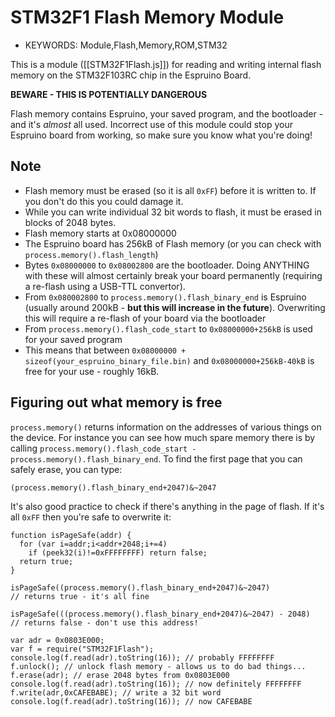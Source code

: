 <!--- Copyright (c) 2013 Gordon Williams, Pur3 Ltd. See the file LICENSE for copying permission. -->
STM32F1 Flash Memory Module
========================

* KEYWORDS: Module,Flash,Memory,ROM,STM32

This is a module ([[STM32F1Flash.js]]) for reading and writing internal flash memory on the STM32F103RC chip in the Espruino Board.

**BEWARE - THIS IS POTENTIALLY DANGEROUS**

Flash memory contains Espruino, your saved program, and the bootloader - and it's *almost* all used. Incorrect use of this module could stop your Espruino board from working, so make sure you know what you're doing!

Note
----

* Flash memory must be erased (so it is all ```0xFF```) before it is written to. If you don't do this you could damage it.
* While you can write individual 32 bit words to flash, it must be erased in blocks of 2048 bytes.
* Flash memory starts at 0x08000000
* The Espruino board has 256kB of Flash memory (or you can check with ```process.memory().flash_length```)
* Bytes ```0x08000000``` to ```0x08002800``` are the bootloader. Doing ANYTHING with these will almost certainly break your board permanently (requiring a re-flash using a USB-TTL convertor).
* From ```0x080002800``` to ```process.memory().flash_binary_end``` is Espruino (usually around 200kB - **but this will increase in the future**). Overwriting this will require a re-flash of your board via the bootloader
* From ```process.memory().flash_code_start``` to ```0x08000000+256kB``` is used for your saved program
* This means that between ```0x08000000 + sizeof(your_espruino_binary_file.bin)``` and ```0x08000000+256kB-40kB``` is free for your use - roughly 16kB.

Figuring out what memory is free
----------------------------

```process.memory()``` returns information on the addresses of various things on the device. For instance you can see how much spare memory there is by calling ```process.memory().flash_code_start - process.memory().flash_binary_end```. To find the first page that you can safely erase, you can type:

```
(process.memory().flash_binary_end+2047)&~2047
```

It's also good practice to check if there's anything in the page of flash. If it's all ```0xFF``` then you're safe to overwrite it:

```
function isPageSafe(addr) {
  for (var i=addr;i<addr+2048;i+=4)
    if (peek32(i)!=0xFFFFFFFF) return false;
  return true;
}

isPageSafe((process.memory().flash_binary_end+2047)&~2047)
// returns true - it's all fine

isPageSafe(((process.memory().flash_binary_end+2047)&~2047) - 2048)
// returns false - don't use this address!
```


```
var adr = 0x0803E000;
var f = require("STM32F1Flash");
console.log(f.read(adr).toString(16)); // probably FFFFFFFF
f.unlock(); // unlock flash memory - allows us to do bad things...
f.erase(adr); // erase 2048 bytes from 0x0803E000
console.log(f.read(adr).toString(16)); // now definitely FFFFFFFF
f.write(adr,0xCAFEBABE); // write a 32 bit word
console.log(f.read(adr).toString(16)); // now CAFEBABE
```

